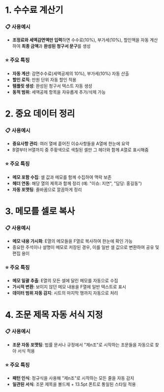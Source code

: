 # 1. 수수료 계산기

### 📋 사용예시

- **조정료와 세액감면액만 입력**하면 수수료(10%), 부가세(10%), 할인액을 자동 계산하여 **최종 금액**과 **완성된 청구서 문구**를 생성

### ⭐ 주요 특징

- **자동 계산**: 감면수수료(세액공제의 10%), 부가세(10%) 자동 산출
- **할인 로직**: 만원 단위 자동 할인 적용
- **템플릿 생성**: 완성된 청구서 텍스트 자동 생성
- **동적 범위**: 세액공제 항목을 자유롭게 추가/삭제 가능


# 2. 중요 데이터 정리

### 📋 사용예시

- **중요사항 관리**: 여러 열에 흩어진 이슈사항들을 A열에 한눈에 요약
- B열부터 H열까지 중 주황색으로 색칠된 셀만 그 헤더와 함께 A열로 표시해줌

### ⭐ 주요 특징

- **메모 포함 수집**: 셀 값과 메모를 함께 수집하여 맥락 보존
- **헤더 연동**: 해당 열의 제목과 함께 정리 (예: "이슈: 지연", "담당: 홍길동")
- **자동 포맷팅**: 줄바꿈으로 깔끔하게 정리


# 3. 메모를 셀로 복사

### 📋 **사용예시**

- **메모 내용 가시화**: E열의 메모들을 F열로 복사하여 한눈에 확인 가능
- 중요한 주석이나 설명이 메모로 저장된 경우, 이를 일반 셀 값으로 변환하여 공유 및 편집 용이

### ⭐ **주요 특징**

- **메모 일괄 추출**: E열의 모든 셀에 달린 메모를 자동으로 수집
- **가시적 변환**: 보이지 않던 메모 내용을 F열에 일반 텍스트로 표시
- **데이터 범위 자동 감지**: 시트의 마지막 행까지 자동으로 처리


# 4. 조문 제목 자동 서식 지정

### 📋 **사용예시**

- **조문 자동 포맷팅**: 법률 문서나 규정에서 "제n조"로 시작하는 조문들을 자동으로 찾아 서식 적용

### ⭐ **주요 특징**

- **패턴 인식**: 정규식을 사용해 "제n조"로 시작하는 모든 줄을 자동 감지
- **일관된 서식**: 조문 제목을 볼드체 + 13.5pt 폰트로 통일된 스타일 적용
